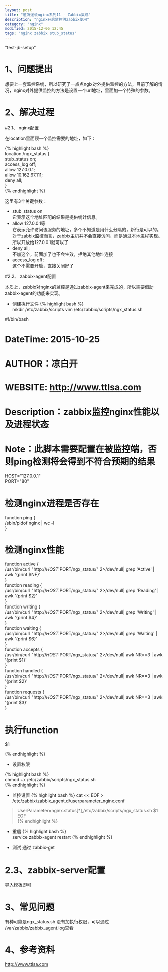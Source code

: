 ```yaml
---
layout: post
title: "道听途说nginx系列11 - Zabbix集成"
description: "nginx开启监控供zabbix使用"
category: "nginx"
modified: 2015-12-06 12:45
tags: "nginx zabbix stub_status"
---
```

"test-jb-setup"

# 1、问题提出

   想要上一套监控系统，所以研究了一点点ngix对外提供监控的方法，目前了解的情况，nginx对外提供监控的方法是设置一个url地址，里面加一个特殊的参数。

# 2、解决过程
#2.1、 nginx配置


  在location里面顶一个监控需要的地址，如下：  
  
  {% highlight bash %}    
  location /ngx_status {  
  		stub_status on;  
        access_log off;  
        allow 127.0.0.1;  
        allow 10.162.67.111;  
        deny all;  
  }  
  {% endhighlight %}  
  
  这里有3个关键参数：
  
  * stub_status on  
  它表示这个地址匹配的结果是提供统计信息。
  * allow 127.0.0.1等  
  它表示允许访问该服务的地址，多个不知道是用什么分隔的，新行是可以的。
  对于zabbix监控而言，zabbix主机并不会直接访问，而是通过本地进程实现。所以开放给127.0.0.1就可以了
  * deny all;  
  不加这个，前面加了也不会生效，拒绝其他地址连接
  * access_log off;  
  这个不需要开启，直接关闭好了
  

#2.2、 zabbix-agent配置

  本质上，zabbix对nginx的监控是通过zabbix-agent来完成的，所以需要借助zabbix-agent的功能来实现。
  
  * 创建执行文件
 	{% highlight bash %}   
  mkdir /etc/zabbix/scripts
  vim /etc/zabbix/scripts/ngx_status.sh 

  #!/bin/bash    
  # DateTime: 2015-10-25  
  # AUTHOR：凉白开  
  # WEBSITE: http://www.ttlsa.com  
  # Description：zabbix监控nginx性能以及进程状态  
  # Note：此脚本需要配置在被监控端，否则ping检测将会得到不符合预期的结果  
   
  HOST="127.0.0.1"  
  PORT="80"  
   
  # 检测nginx进程是否存在  
  function ping {  
      /sbin/pidof nginx | wc -l   
  }  
  # 检测nginx性能  
  function active {  
      /usr/bin/curl "http://$HOST:$PORT/ngx_status/" 2>/dev/null| grep 'Active' | awk '{print $NF}'  
  }  
  function reading {  
      /usr/bin/curl "http://$HOST:$PORT/ngx_status/" 2>/dev/null| grep 'Reading' | awk '{print $2}'  
  }  
  function writing {  
      /usr/bin/curl "http://$HOST:$PORT/ngx_status/" 2>/dev/null| grep 'Writing' | awk '{print $4}'  
  }  
  function waiting {  
      /usr/bin/curl "http://$HOST:$PORT/ngx_status/" 2>/dev/null| grep 'Waiting' | awk '{print $6}'  
  }  
  function accepts {  
      /usr/bin/curl "http://$HOST:$PORT/ngx_status/" 2>/dev/null| awk NR==3 | awk '{print $1}'  
  }  
  function handled {  
      /usr/bin/curl "http://$HOST:$PORT/ngx_status/" 2>/dev/null| awk NR==3 | awk '{print $2}'  
  }  
  function requests {  
      /usr/bin/curl "http://$HOST:$PORT/ngx_status/" 2>/dev/null| awk NR==3 | awk '{print $3}'  
  }  
  # 执行function  
  $1   
  
  {% endhighlight %}

  * 设置权限
  
  {% highlight bash %}  
  chmod +x /etc/zabbix/scripts/ngx_status.sh   
  {% endhighlight %}

  * 监控设置
  {% highlight bash %} 
  cat << EOF > /etc/zabbix/zabbix_agent.d/userparameter_nginx.conf  
  >UserParameter=nginx.status[*],/etc/zabbix/scripts/ngx_status.sh $1  
  >EOF  
  {% endhighlight %} 
  
  * 重启
  {% highlight bash %}  
  service zabbix-agent restart
  {% endhighlight %} 
  
  * 测试
  通过 zabbix-get
  
# 2.3、zabbix-server配置

导入模板即可

# 3、常见问题
有种可能是ngx_status.sh 没有加执行权限，可以通过 /var/zabbix/zabbix_agent.log查看

# 4、参考资料

<http://www.ttlsa.com>